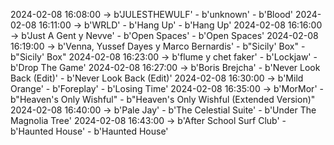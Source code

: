 2024-02-08 16:08:00 -> b'JULESTHEWULF' - b'unknown' - b'Blood'
2024-02-08 16:11:00 -> b'WRLD' - b'Hang Up' - b'Hang Up'
2024-02-08 16:16:00 -> b'Just A Gent y Nevve' - b'Open Spaces' - b'Open Spaces'
2024-02-08 16:19:00 -> b'Venna, Yussef Dayes y Marco Bernardis' - b"Sicily' Box" - b"Sicily' Box"
2024-02-08 16:23:00 -> b'flume y chet faker' - b'Lockjaw' - b'Drop The Game'
2024-02-08 16:27:00 -> b'Boris Brejcha' - b'Never Look Back (Edit)' - b'Never Look Back (Edit)'
2024-02-08 16:30:00 -> b'Mild Orange' - b'Foreplay' - b'Losing Time'
2024-02-08 16:35:00 -> b'MorMor' - b"Heaven's Only Wishful" - b"Heaven's Only Wishful (Extended Version)"
2024-02-08 16:40:00 -> b'Pale Jay' - b'The Celestial Suite' - b'Under The Magnolia Tree'
2024-02-08 16:43:00 -> b'After School Surf Club' - b'Haunted House' - b'Haunted House'

